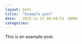 ```yaml
---
layout: post
title:  "Example post"
date:   2015-11-22 08:49:52 -0800
categories:
---
```

This is an example post.
